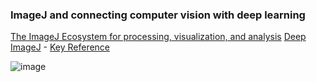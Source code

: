 ### ImageJ and connecting computer vision with deep learning

[The ImageJ Ecosystem for processing, visualization, and analysis](https://pmc.ncbi.nlm.nih.gov/articles/PMC7737784/)
[Deep ImageJ](https://deepimagej.github.io) - [Key Reference](https://www.nature.com/articles/s41592-021-01262-9.epdf?sharing_token=gFbjdF-nflWTb11ulG7OwdRgN0jAjWel9jnR3ZoTv0NeCGAajxJJG9eNeKTuUDwD-rhKcp8lM5VPvscQ0aFZy_yWdNcPyVNt0r-ShB4cf_G0kZMRVgOoeQL6iHxScPIXcfKgBxgePB7jIMAk0K2zQk6TrnarJenPJemoyfnA4ts%3D)

![image](https://github.com/user-attachments/assets/851c0d53-8635-4cc2-bb01-7feb1e6cafad)
